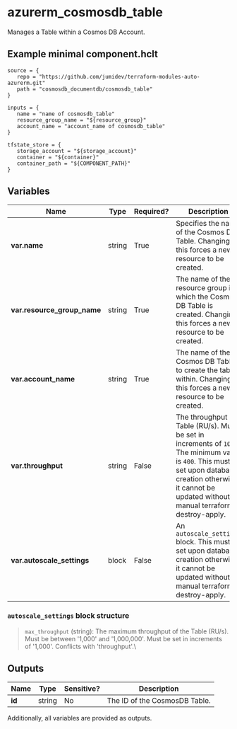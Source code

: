 # azurerm_cosmosdb_table

Manages a Table within a Cosmos DB Account.

## Example minimal component.hclt

```hcl
source = {
   repo = "https://github.com/jumidev/terraform-modules-auto-azurerm.git" 
   path = "cosmosdb_documentdb/cosmosdb_table" 
}

inputs = {
   name = "name of cosmosdb_table" 
   resource_group_name = "${resource_group}" 
   account_name = "account_name of cosmosdb_table" 
}

tfstate_store = {
   storage_account = "${storage_account}" 
   container = "${container}" 
   container_path = "${COMPONENT_PATH}" 
}

```

## Variables

| Name | Type | Required? |  Description |
| ---- | ---- | --------- |  ----------- |
| **var.name** | string | True | Specifies the name of the Cosmos DB Table. Changing this forces a new resource to be created. | 
| **var.resource_group_name** | string | True | The name of the resource group in which the Cosmos DB Table is created. Changing this forces a new resource to be created. | 
| **var.account_name** | string | True | The name of the Cosmos DB Table to create the table within. Changing this forces a new resource to be created. | 
| **var.throughput** | string | False | The throughput of Table (RU/s). Must be set in increments of `100`. The minimum value is `400`. This must be set upon database creation otherwise it cannot be updated without a manual terraform destroy-apply. | 
| **var.autoscale_settings** | block | False | An `autoscale_settings` block. This must be set upon database creation otherwise it cannot be updated without a manual terraform destroy-apply. | 

### `autoscale_settings` block structure

> `max_throughput` (string): The maximum throughput of the Table (RU/s). Must be between '1,000' and '1,000,000'. Must be set in increments of '1,000'. Conflicts with 'throughput'.\



## Outputs

| Name | Type | Sensitive? | Description |
| ---- | ---- | --------- | --------- |
| **id** | string | No  | The ID of the CosmosDB Table. | 

Additionally, all variables are provided as outputs.
